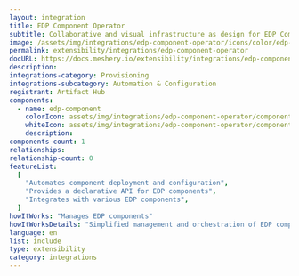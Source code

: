 ```yaml
---
layout: integration
title: EDP Component Operator
subtitle: Collaborative and visual infrastructure as design for EDP Component Operator
image: /assets/img/integrations/edp-component-operator/icons/color/edp-component-operator-color.svg
permalink: extensibility/integrations/edp-component-operator
docURL: https://docs.meshery.io/extensibility/integrations/edp-component-operator
description:
integrations-category: Provisioning
integrations-subcategory: Automation & Configuration
registrant: Artifact Hub
components:
  - name: edp-component
    colorIcon: assets/img/integrations/edp-component-operator/components/edp-component/icons/color/edp-component-color.svg
    whiteIcon: assets/img/integrations/edp-component-operator/components/edp-component/icons/white/edp-component-white.svg
    description:
components-count: 1
relationships:
relationship-count: 0
featureList:
  [
    "Automates component deployment and configuration",
    "Provides a declarative API for EDP components",
    "Integrates with various EDP components",
  ]
howItWorks: "Manages EDP components"
howItWorksDetails: "Simplified management and orchestration of EDP components in Kubernetes"
language: en
list: include
type: extensibility
category: integrations
---
```

